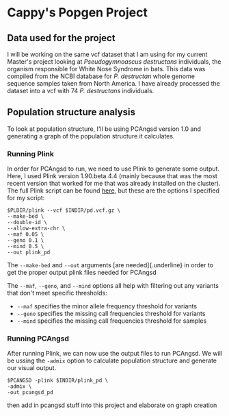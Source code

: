 # Cappy's Popgen Project

## Data used for the project

I will be working on the same vcf dataset that I am using for my current Master's project looking at *Pseudogymnoascus destructans* individuals, the organism responsible for White Nose Syndrome in bats. This data was compiled from the NCBI database for *P. destructan* whole genome sequence samples taken from North America. I have already processed the dataset into a vcf with 74 *P. destructans* individuals.

## Population structure analysis

To look at population structure, I'll be using PCAngsd version 1.0 and generating a graph of the population structure it calculates.

### Running Plink

In order for PCAngsd to run, we need to use Plink to generate some output. Here, I used Plink version 1.90.beta.4.4 (mainly because that was the most recent version that worked for me that was already installed on the cluster). The full Plink script can be found [here,](code/scripts/07_plink-vcf.sh) but these are the options I specified for my script:

```{bash}
$PLDIR/plink --vcf $INDIR/pd.vcf.gz \
--make-bed \
--double-id \
--allow-extra-chr \
--maf 0.05 \
--geno 0.1 \
--mind 0.5 \
--out plink_pd
```

The `--make-bed` and `--out` arguments [are needed]{.underline} in order to get the proper output plink files needed for PCAngsd

The `--maf`, `--geno`, and `--mind` options all help with filtering out any variants that don't meet specific thresholds:

-   `--maf` specifies the minor allele frequency threshold for variants
-   `--geno` specifies the missing call frequencies threshold for variants
-   `--mind` specifies the missing call frequencies threshold for samples

### Running PCAngsd

After running Plink, we can now use the output files to run PCAngsd. We will be ussing the `-admix` option to calculate population structure and generate our visual output.

```{bash}
$PCANGSD -plink $INDIR/plink_pd \
-admix \
-out pcangsd_pd
```

then add in pcangsd stuff into this project and elaborate on graph creation
